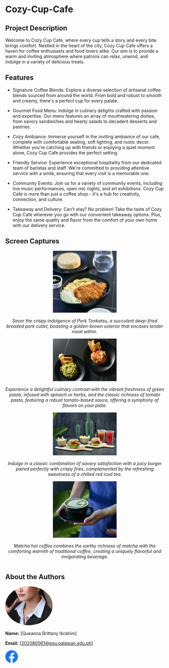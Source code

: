 # Cozy-Cup-Cafe


## Project Description
Welcome to Cozy Cup Cafe, where every cup tells a story and every bite brings comfort. Nestled in the heart of the city, Cozy Cup Cafe offers a haven for coffee enthusiasts and food lovers alike. Our aim is to provide a warm and inviting atmosphere where patrons can relax, unwind, and indulge in a variety of delicious treats.

## Features
- Signature Coffee Blends: Explore a diverse selection of artisanal coffee blends sourced from around the world. From bold and robust to smooth and creamy, there's a perfect cup for every palate.

- Gourmet Food Menu: Indulge in culinary delights crafted with passion and expertise. Our menu features an array of mouthwatering dishes, from savory sandwiches and hearty salads to decadent desserts and pastries.

- Cozy Ambiance: Immerse yourself in the inviting ambiance of our cafe, complete with comfortable seating, soft lighting, and rustic decor. Whether you're catching up with friends or enjoying a quiet moment alone, Cozy Cup Cafe provides the perfect setting.

- Friendly Service: Experience exceptional hospitality from our dedicated team of baristas and staff. We're committed to providing attentive service with a smile, ensuring that every visit is a memorable one.

- Community Events: Join us for a variety of community events, including live music performances, open mic nights, and art exhibitions. Cozy Cup Cafe is more than just a coffee shop - it's a hub for creativity, connection, and culture.

- Takeaway and Delivery: Can't stay? No problem! Take the taste of Cozy Cup Cafe wherever you go with our convenient takeaway options. Plus, enjoy the same quality and flavor from the comfort of your own home with our delivery service.


 ## Screen Captures


<div style="display: flex; flex-direction: column; align-items: center; text-align: center;">

<div style="text-align:center">
    <img src="img/cutlet.jpg" width="40%"/>
</div>

*Savor the crispy indulgence of Pork Tonkatsu, a succulent deep-fried breaded pork cutlet, boasting a golden-brown exterior that encases tender meat within.*

<div style="text-align:center">
    <img src="img/pasta.jpg" width="40%"/>
</div>

*Experience a delightful culinary contrast with the vibrant freshness of green pasta, infused with spinach or herbs, and the classic richness of tomato pasta, featuring a robust tomato-based sauce, offering a symphony of flavors on your plate.*

<div style="text-align:center">
    <img src="img/burger.jpg" width="40%"/>
</div>

*Indulge in a classic combination of savory satisfaction with a juicy burger paired perfectly with crispy fries, complemented by the refreshing sweetness of a chilled red iced tea.*

<div style="text-align:center">
    <img src="img/matcha.jpg" width="40%"/>
</div>

*Matcha hot coffee combines the earthy richness of matcha with the comforting warmth of traditional coffee, creating a uniquely flavorful and invigorating beverage.*

</div>

## About the Authors
<img src="img/profile.jpg" alt="Your Name" width="150" style="border-radius: 50%">

**Name:** [Queanna Brittany Ibrahim]

**Email:** [202080061@psu.palawan.edu.ph]

[<img src="img/Facebook.png" alt="Facebook" width="40">](https://www.facebook.com/iamqueannab?mibextid=JRoKGi)
[<img src="img/Github.png" alt="GitHub" width="40">](https://github.com/queanna20)
